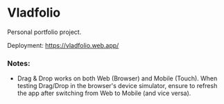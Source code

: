 # Vladfolio

Personal portfolio project.

Deployment: https://vladfolio.web.app/

### Notes:

- Drag & Drop works on both Web (Browser) and Mobile (Touch).
  When testing Drag/Drop in the browser's device simulator, ensure to refresh the app after switching from Web to Mobile (and vice versa).
